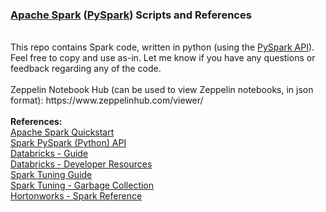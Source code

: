 <h3><a href="http://spark.apache.org/">Apache Spark</a> (<a href="http://spark.apache.org/docs/latest/api/python/index.html">PySpark</a>) Scripts and References</h3>
<br>This repo contains Spark code, written in python (using the <a href="http://spark.apache.org/docs/latest/api/python/index.html">PySpark API</a>). Feel free to copy and use as-in. Let me know if you have any questions or feedback regarding any of the code.
<br>
<br>Zeppelin Notebook Hub (can be used to view Zeppelin notebooks, in json format): https://www.zeppelinhub.com/viewer/
<br>
<br><b>References:</b>
<br><a href="http://spark.apache.org/docs/latest/quick-start.html">Apache Spark Quickstart</a>
<br><a href="http://spark.apache.org/docs/latest/api/python/index.html">Spark PySpark (Python) API</a>
<br><a href="https://docs.cloud.databricks.com/docs/latest/databricks_guide/index.html#00%20Welcome%20to%20Databricks.html">Databricks - Guide</a>
<br><a href="https://sparkhub.databricks.com/resources/">Databricks - Developer Resources</a>
<br><a href="https://spark.apache.org/docs/latest/tuning.html">Spark Tuning Guide</a>
<br><a href="https://databricks.com/blog/2015/05/28/tuning-java-garbage-collection-for-spark-applications.html">Spark Tuning - Garbage Collection</a>
<br><a href="http://docs.hortonworks.com/HDPDocuments/HDP2/HDP-2.5.3/bk_spark-component-guide/content/ch_introduction-spark.html">Hortonworks - Spark Reference</a>
<br>

